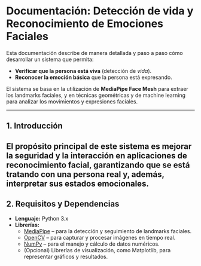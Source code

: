 # Documentación: Detección de vida  y Reconocimiento de Emociones Faciales

Esta documentación describe de manera detallada y paso a paso cómo desarrollar un sistema que permita:
- **Verificar que la persona está viva** (detección de *vida*).
- **Reconocer la emoción básica** que la persona está expresando.

El sistema se basa en la utilización de **MediaPipe Face Mesh** para extraer los landmarks faciales, y en técnicas geométricas y de machine learning para analizar los movimientos y expresiones faciales.


---

## 1. Introducción

El propósito principal de este sistema es mejorar la seguridad y la interacción en aplicaciones de reconocimiento facial, garantizando que se está tratando con una persona real y, además, interpretar sus estados emocionales. 
---

## 2. Requisitos y Dependencias

- **Lenguaje:** Python 3.x
- **Librerías:**  
  - [MediaPipe](https://mediapipe.dev/) – para la detección y seguimiento de landmarks faciales.
  - [OpenCV](https://opencv.org/) – para capturar y procesar imágenes en tiempo real.
  - [NumPy](https://numpy.org/) – para el manejo y cálculo de datos numéricos.
  - (Opcional) Librerías de visualización, como Matplotlib, para representar gráficos y resultados.

